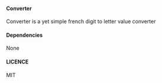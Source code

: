 #### Converter
Converter is a yet simple french digit to letter value converter

#### Dependencies
None

#### LICENCE
MIT